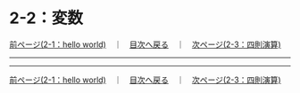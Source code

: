 # 2-2：変数

[前ページ(2-1：hello world)](./2-01.md)　｜　[目次へ戻る](../index.md)　｜　[次ページ(2-3：四則演算)](./2-03.md)
- - -

- - -
[前ページ(2-1：hello world)](./2-01.md)　｜　[目次へ戻る](../index.md)　｜　[次ページ(2-3：四則演算)](./2-03.md)